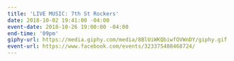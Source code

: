 ```yaml
---
title: 'LIVE MUSIC: 7th St Rockers'
date: 2018-10-02 19:41:00 -04:00
event-date: 2018-10-26 19:00:00 -04:00
end-time: '09pm'
giphy-url: https://media.giphy.com/media/8BlUiWKQbiwfOVWnDY/giphy.gif
event-url: https://www.facebook.com/events/323375488468724/
---
```


